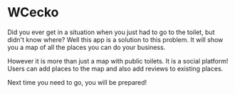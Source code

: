 # WCecko

Did you ever get in a situation when you just had to go to the toilet, but didn't know where? Well this app is a solution to this problem. It will show you a map of all the places you can do your business.

However it is more than just a map with public toilets. It is a social platform! Users can add places to the map and also add reviews to existing places.

Next time you need to go, you will be prepared!
